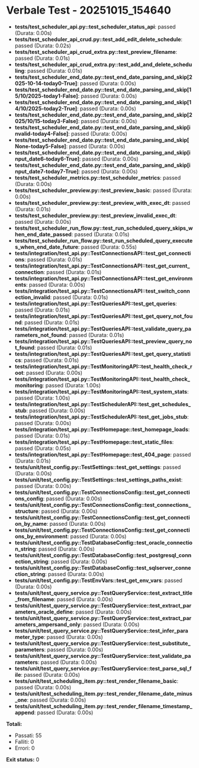 # Verbale Test - 20251015_154640

- **tests/test_scheduler_api.py::test_scheduler_status_api**: passed (Durata: 0.00s)
- **tests/test_scheduler_api_crud.py::test_add_edit_delete_schedule**: passed (Durata: 0.02s)
- **tests/test_scheduler_api_crud_extra.py::test_preview_filename**: passed (Durata: 0.01s)
- **tests/test_scheduler_api_crud_extra.py::test_add_and_delete_scheduling**: passed (Durata: 0.01s)
- **tests/test_scheduler_end_date.py::test_end_date_parsing_and_skip[2025-10-14-today0-True]**: passed (Durata: 0.00s)
- **tests/test_scheduler_end_date.py::test_end_date_parsing_and_skip[15/10/2025-today1-False]**: passed (Durata: 0.00s)
- **tests/test_scheduler_end_date.py::test_end_date_parsing_and_skip[14/10/2025-today2-True]**: passed (Durata: 0.00s)
- **tests/test_scheduler_end_date.py::test_end_date_parsing_and_skip[2025/10/15-today3-False]**: passed (Durata: 0.00s)
- **tests/test_scheduler_end_date.py::test_end_date_parsing_and_skip[invalid-today4-False]**: passed (Durata: 0.00s)
- **tests/test_scheduler_end_date.py::test_end_date_parsing_and_skip[None-today5-False]**: passed (Durata: 0.00s)
- **tests/test_scheduler_end_date.py::test_end_date_parsing_and_skip[input_date6-today6-True]**: passed (Durata: 0.00s)
- **tests/test_scheduler_end_date.py::test_end_date_parsing_and_skip[input_date7-today7-True]**: passed (Durata: 0.00s)
- **tests/test_scheduler_metrics.py::test_scheduler_metrics**: passed (Durata: 0.00s)
- **tests/test_scheduler_preview.py::test_preview_basic**: passed (Durata: 0.00s)
- **tests/test_scheduler_preview.py::test_preview_with_exec_dt**: passed (Durata: 0.01s)
- **tests/test_scheduler_preview.py::test_preview_invalid_exec_dt**: passed (Durata: 0.00s)
- **tests/test_scheduler_run_flow.py::test_run_scheduled_query_skips_when_end_date_passed**: passed (Durata: 0.01s)
- **tests/test_scheduler_run_flow.py::test_run_scheduled_query_executes_when_end_date_future**: passed (Durata: 0.55s)
- **tests/integration/test_api.py::TestConnectionsAPI::test_get_connections**: passed (Durata: 0.01s)
- **tests/integration/test_api.py::TestConnectionsAPI::test_get_current_connection**: passed (Durata: 0.01s)
- **tests/integration/test_api.py::TestConnectionsAPI::test_get_environments**: passed (Durata: 0.00s)
- **tests/integration/test_api.py::TestConnectionsAPI::test_switch_connection_invalid**: passed (Durata: 0.01s)
- **tests/integration/test_api.py::TestQueriesAPI::test_get_queries**: passed (Durata: 0.01s)
- **tests/integration/test_api.py::TestQueriesAPI::test_get_query_not_found**: passed (Durata: 0.01s)
- **tests/integration/test_api.py::TestQueriesAPI::test_validate_query_parameters_not_found**: passed (Durata: 0.01s)
- **tests/integration/test_api.py::TestQueriesAPI::test_preview_query_not_found**: passed (Durata: 0.01s)
- **tests/integration/test_api.py::TestQueriesAPI::test_get_query_statistics**: passed (Durata: 0.01s)
- **tests/integration/test_api.py::TestMonitoringAPI::test_health_check_root**: passed (Durata: 0.00s)
- **tests/integration/test_api.py::TestMonitoringAPI::test_health_check_monitoring**: passed (Durata: 1.00s)
- **tests/integration/test_api.py::TestMonitoringAPI::test_system_stats**: passed (Durata: 1.00s)
- **tests/integration/test_api.py::TestSchedulerAPI::test_get_schedules_stub**: passed (Durata: 0.00s)
- **tests/integration/test_api.py::TestSchedulerAPI::test_get_jobs_stub**: passed (Durata: 0.00s)
- **tests/integration/test_api.py::TestHomepage::test_homepage_loads**: passed (Durata: 0.01s)
- **tests/integration/test_api.py::TestHomepage::test_static_files**: passed (Durata: 0.05s)
- **tests/integration/test_api.py::TestHomepage::test_404_page**: passed (Durata: 0.01s)
- **tests/unit/test_config.py::TestSettings::test_get_settings**: passed (Durata: 0.00s)
- **tests/unit/test_config.py::TestSettings::test_settings_paths_exist**: passed (Durata: 0.00s)
- **tests/unit/test_config.py::TestConnectionsConfig::test_get_connections_config**: passed (Durata: 0.00s)
- **tests/unit/test_config.py::TestConnectionsConfig::test_connections_structure**: passed (Durata: 0.00s)
- **tests/unit/test_config.py::TestConnectionsConfig::test_get_connection_by_name**: passed (Durata: 0.00s)
- **tests/unit/test_config.py::TestConnectionsConfig::test_get_connections_by_environment**: passed (Durata: 0.00s)
- **tests/unit/test_config.py::TestDatabaseConfig::test_oracle_connection_string**: passed (Durata: 0.00s)
- **tests/unit/test_config.py::TestDatabaseConfig::test_postgresql_connection_string**: passed (Durata: 0.00s)
- **tests/unit/test_config.py::TestDatabaseConfig::test_sqlserver_connection_string**: passed (Durata: 0.00s)
- **tests/unit/test_config.py::TestEnvVars::test_get_env_vars**: passed (Durata: 0.00s)
- **tests/unit/test_query_service.py::TestQueryService::test_extract_title_from_filename**: passed (Durata: 0.00s)
- **tests/unit/test_query_service.py::TestQueryService::test_extract_parameters_oracle_define**: passed (Durata: 0.00s)
- **tests/unit/test_query_service.py::TestQueryService::test_extract_parameters_ampersand_only**: passed (Durata: 0.00s)
- **tests/unit/test_query_service.py::TestQueryService::test_infer_parameter_type**: passed (Durata: 0.00s)
- **tests/unit/test_query_service.py::TestQueryService::test_substitute_parameters**: passed (Durata: 0.00s)
- **tests/unit/test_query_service.py::TestQueryService::test_validate_parameters**: passed (Durata: 0.00s)
- **tests/unit/test_query_service.py::TestQueryService::test_parse_sql_file**: passed (Durata: 0.00s)
- **tests/unit/test_scheduling_item.py::test_render_filename_basic**: passed (Durata: 0.00s)
- **tests/unit/test_scheduling_item.py::test_render_filename_date_minus_one**: passed (Durata: 0.00s)
- **tests/unit/test_scheduling_item.py::test_render_filename_timestamp_append**: passed (Durata: 0.00s)

**Totali:**
- Passati: 55
- Falliti: 0
- Errori: 0

**Exit status:** 0
